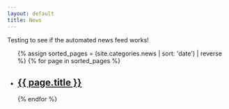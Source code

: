 ```yaml
---
layout: default
title: News
---
```


Testing to see if the automated news feed works!

<ul>
{% assign sorted_pages = (site.categories.news | sort: 'date') | reverse %}
  {% for page in sorted_pages %}
      <li><h2><strong><a href="{{ page.url }}">
        {{ page.title }}
      </a></strong></h2></li>
  {% endfor %}
</ul>